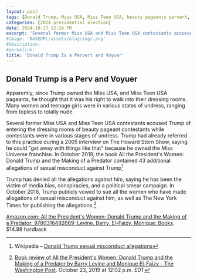 ```yaml
---
layout: post
tags: [Donald Trump, Miss USA, Miss Teen USA, beauty pageants pervert, voyuer, ogling vulnerable women and teens in various states of undress]
categories: [2024 presidential election]
date: 2024-10-17 12:24 PM
excerpt: 'Several former Miss USA and Miss Teen USA contestants accused Trump of entering the dressing rooms of beauty pageant contestants while contestants were in various stages of undress. Trump had already referred to this practice during a 2005 interview on The Howard Stern Show, saying he could "get away with things like that" because he owned the Miss Universe franchise.'
#image: 'BASEURL/assets/blog/img/.png'
#description:
#permalink:
title: 'Donald Trump Is a Pervert and Voyuer'
---
```



## Donald Trump is a Perv and Voyuer

Apparently, since Trump owned the Miss USA, and Miss Teen USA pageants, he thought that it was his right to walk into their dressing rooms. Many women and teenage girls were in various states of undress, ranging from topless to totally nude.

Several former Miss USA and Miss Teen USA contestants accused Trump of entering the dressing rooms of beauty pageant contestants while contestants were in various stages of undress. Trump had already referred to this practice during a 2005 interview on The Howard Stern Show, saying he could "get away with things like that" because he owned the Miss Universe franchise. In October 2019, the book All the President's Women: Donald Trump and the Making of a Predator contained 43 additional allegations of sexual misconduct against Trump[^411]

Trump has denied all the allegations against him, saying he has been the victim of media bias, conspiracies, and a political smear campaign. In October 2016, Trump publicly vowed to sue all the women who have made allegations of sexual misconduct against him, as well as The New York Times for publishing the allegations.[^412]

[Amazon.com: All the President's Women: Donald Trump and the Making of a Predator: 9780316492669: Levine, Barry, El-Faizy, Monique: Books](https://www.amazon.com/gp/product/0316492663?ie=UTF8&tag=thewaspos09-20&camp=1789&linkCode=xm2&creativeASIN=0316492663). $14.98 hardback

[^411]: Wikipedia – [Donald Trump sexual misconduct allegations](https://en.wikipedia.org/wiki/Donald_Trump_sexual_misconduct_allegations?wprov=sfla1)

[^412]: [Book review of All the President's Women: Donald Trump and the Making of a Predator by Barry Levine and Monique El-Faizy - The Washington Post](https://www.washingtonpost.com/outlook/a-thorough-revolting-history-of-trumps-behavior-toward-women/2019/10/23/3dea9ac4-d00d-11e9-b29b-a528dc82154a_story.html). October 23, 2019 at 12:02 p.m. EDT
